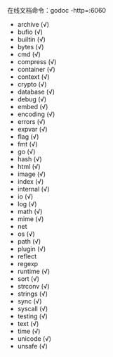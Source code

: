 在线文档命令：godoc -http=:6060

* archive (√)
* bufio (√)
* builtin (√)
* bytes (√)
* cmd (√)
* compress (√)
* container (√)
* context (√)
* crypto (√)
* database (√)
* debug (√)
* embed (√)
* encoding (√)
* errors (√)
* expvar (√)
* flag (√)
* fmt (√)
* go (√)
* hash (√)
* html (√)
* image (√)
* index (√)
* internal (√)
* io (√)
* log (√)
* math (√)
* mime (√)
* net
* os (√)
* path (√)
* plugin (√)
* reflect
* regexp
* runtime (√)
* sort (√)
* strconv (√)
* strings (√)
* sync (√)
* syscall (√)
* testing (√)
* text (√)
* time (√)
* unicode (√)
* unsafe (√)